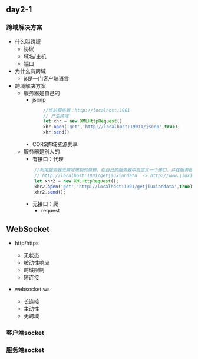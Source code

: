 ## day2-1

### 跨域解决方案
* 什么叫跨域
    * 协议
    * 域名/主机
    * 端口
* 为什么有跨域
    * js是一门客户端语言
* 跨域解决方案
    * 服务器是自己的
        * jsonp
            ```js
                //当前服务器：http://localhost:1901
                // 产生跨域
                let xhr = new XMLHttpRequest()
                xhr.open('get','http://localhost:19011/jsonp',true);
                xhr.send()
            ```
        * CORS跨域资源共享
    * 服务器是别人的
        * 有接口：代理
        ```js
            //利用服务器无跨域限制的原理，在自己的服务器中自定义一个接口，并在服务器发起请求
            // http://localhost:1901/getjiuxiandata  -> http://www.jiuxian.com/act/selectPricebypids.htm
            let xhr2 = new XMLHttpRequest();
            xhr2.open('get','http://localhost:1901/getjiuxiandata',true);
            xhr2.send();
        ```
        * 无接口：爬
            * request
    
## WebSocket
* http/https
    * 无状态
    * 被动性响应
    * 跨域限制
    * 短连接


* websocket:ws
    * 长连接
    * 主动性
    * 无跨域


### 客户端socket

### 服务端socket

